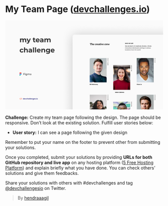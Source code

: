 # My Team Page ([devchallenges.io](https://devchallenges.io/))

![myTeamThumbnail](img/myTeamThumbnail.png)

**Challenge:** Create my team page following the design.
The page should be responsive. Don’t look at the existing solution. Fulfill user stories below:

- **User story:** I can see a page following the given design

Remember to put your name on the footer to prevent other from submitting your solutions.

Once you completed, submit your solutions by providing **URLs for both GitHub repository and live app** on any hosting platform ([5 Free Hosting Platform](https://devchallenges-blogs.web.app/Top-5-free-HOSTING-site)) and explain briefly what you have done. You can check others’ solutions and give them feedbacks.

Share your solutions with others with #devchallenges and tag [@devchallengesio](https://twitter.com/devchallengesio) on Twitter.

> By [hendraaagil](https://github.com/hendraaagil)
